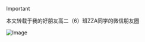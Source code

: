 > [!IMPORTANT]
> 本文转载于我的好朋友高二（6）班ZZA同学的微信朋友圈

![Image](https://cdn.yopngs.com/2025/08/22/40c3a949-0279-457c-85a2-9b68f2b0c583.png)